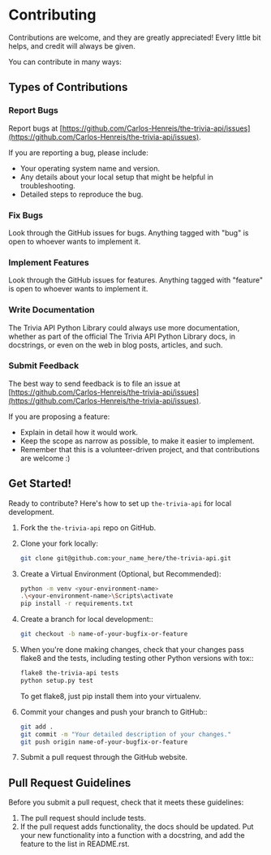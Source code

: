 # Contributing

Contributions are welcome, and they are greatly appreciated! Every little bit helps, and credit will always be given.


You can contribute in many ways:

## Types of Contributions


### Report Bugs


Report bugs at [https://github.com/Carlos-Henreis/the-trivia-api/issues](https://github.com/Carlos-Henreis/the-trivia-api/issues).

If you are reporting a bug, please include:

- Your operating system name and version.
- Any details about your local setup that might be helpful in troubleshooting.
- Detailed steps to reproduce the bug.

### Fix Bugs


Look through the GitHub issues for bugs. Anything tagged with "bug" is open to whoever wants to implement it.

### Implement Features


Look through the GitHub issues for features. Anything tagged with "feature" is open to whoever wants to implement it.

### Write Documentation


The Trivia API Python Library could always use more documentation, whether as part of the official The Trivia API Python Library docs, in docstrings, or even on the web in blog posts, articles, and such.

### Submit Feedback

The best way to send feedback is to file an issue at [https://github.com/Carlos-Henreis/the-trivia-api/issues](https://github.com/Carlos-Henreis/the-trivia-api/issues).

If you are proposing a feature:

- Explain in detail how it would work.
- Keep the scope as narrow as possible, to make it easier to implement.
- Remember that this is a volunteer-driven project, and that contributions are welcome :)

## Get Started!


Ready to contribute? Here's how to set up `the-trivia-api` for local development.

1. Fork the `the-trivia-api` repo on GitHub.
2. Clone your fork locally:
    ```bash
    git clone git@github.com:your_name_here/the-trivia-api.git
    ```
3. Create a Virtual Environment (Optional, but Recommended):
    ```bash
    python -m venv <your-environment-name>
    .\<your-environment-name>\Scripts\activate
    pip install -r requirements.txt
    ```
4. Create a branch for local development::
    ```bash
    git checkout -b name-of-your-bugfix-or-feature
    ```
   
5. When you're done making changes, check that your changes pass flake8 and the tests, including testing other Python versions with tox::
    ```bash
    flake8 the-trivia-api tests
    python setup.py test
    ```

   To get flake8, just pip install them into your virtualenv.

6. Commit your changes and push your branch to GitHub::
    ```bash
    git add .
    git commit -m "Your detailed description of your changes."
    git push origin name-of-your-bugfix-or-feature
    ```

7. Submit a pull request through the GitHub website.

## Pull Request Guidelines


Before you submit a pull request, check that it meets these guidelines:

1. The pull request should include tests.
2. If the pull request adds functionality, the docs should be updated. Put your new functionality into a function with a docstring, and add the feature to the list in README.rst.